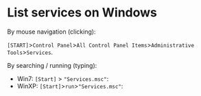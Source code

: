 # List services on Windows

By mouse navigation (clicking):

`[START]`>`Control Panel`>`All Control Panel Items`>`Administrative Tools`>`Services`.

By searching / running (typing):

- Win7: `[Start]` > `"Services.msc"`:
- WinXP: `[Start]`>`run`>`"Services.msc"`:
